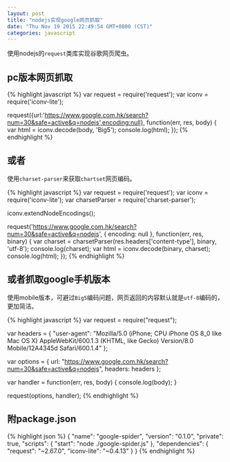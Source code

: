 ```yaml
---
layout: post
title: "nodejs实现google网页抓取"
date: "Thu Nov 19 2015 22:49:54 GMT+0800 (CST)"
categories: javascript
---
```


使用nodejs的`request`类库实现谷歌网页爬虫。

pc版本网页抓取
-----

{% highlight javascript %}
var request = require('request');
var iconv = require('iconv-lite');

request({url:'https://www.google.com.hk/search?num=30&safe=active&q=nodejs',encoding:null}, function(err, res, body) {
    var html = iconv.decode(body, 'Big5');
    console.log(html);
});
{% endhighlight %}

或者
-----

使用`charset-parser`来获取`chartset`网页编码。

{% highlight javascript %}
var request = require('request');
var iconv = require('iconv-lite');
var charsetParser = require('charset-parser');

iconv.extendNodeEncodings();

request('https://www.google.com.hk/search?num=30&safe=active&q=nodejs', {
    encoding: null
}, function(err, res, binary) {
    var charset = charsetParser(res.headers['content-type'], binary, 'utf-8');
    console.log(charset);
    var html = iconv.decode(binary, charset);
    console.log(html);
});
{% endhighlight %}

或者抓取google手机版本
-----

使用mobile版本，可避过`Big5`编码问题，网页返回的内容默认就是`utf-8`编码的，更加简洁。

{% highlight javascript %}
var request = require("request");

var headers = {
    "user-agent": "Mozilla/5.0 (iPhone; CPU iPhone OS 8_0 like Mac OS X) AppleWebKit/600.1.3 (KHTML, like Gecko) Version/8.0 Mobile/12A4345d Safari/600.1.4"
};

var options = {
    url: "https://www.google.com.hk/search?num=30&safe=active&q=nodejs",
    headers: headers
};

var handler = function(err, res, body) {
    console.log(body);
}

request(options, handler);
{% endhighlight %}

附package.json
-----

{% highlight json %}
{
    "name": "google-spider",
    "version": "0.1.0",
    "private": true,
    "scripts": {
        "start": "node ./google-spider.js"
    },
    "dependencies": {
        "request": "~2.67.0",
        "iconv-lite": "~0.4.13"
    }
}
{% endhighlight %}
